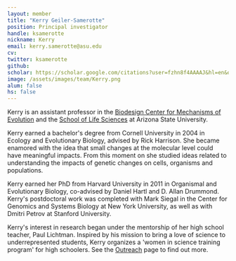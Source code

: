 ```yaml
---
layout: member
title: "Kerry Geiler-Samerotte"
position: Principal investigator
handle: ksamerotte
nickname: Kerry
email: kerry.samerotte@asu.edu
cv: 
twitter: ksamerotte
github: 
scholar: https://scholar.google.com/citations?user=fzhn8f4AAAAJ&hl=en&oi=ao
image: /assets/images/team/Kerry.png
alum: false
hs: false
---
```

Kerry is an assistant professor in the [Biodesign Center for Mechanisms of Evolution](https://biodesign.asu.edu/research/centers/mechanisms-evolution) and the [School of Life Sciences](https://sols.asu.edu) at Arizona State University. 

Kerry earned a bachelor's degree from Cornell University in 2004 in Ecology and Evolutionary Biology, advised by Rick Harrison. She became enamored with the idea that small changes at the molecular level could have meaningful impacts. From this moment on she studied ideas related to understanding the impacts of genetic changes on cells, organisms and populations.

Kerry earned her PhD from Harvard University in 2011 in Organismal and Evolutionary Biology, co-advised by Daniel Hartl and D. Allan Drummond. Kerry's postdoctoral work was completed with Mark Siegal in the Center for Genomics and Systems Biology at New York University, as well as with Dmitri Petrov at Stanford University. 

Kerry's interest in research began under the mentorship of her high school teacher, Paul Lichtman. Inspired by his mission to bring a love of science to underrepresented students, Kerry organizes a 'women in science training program' for high schoolers. See the [Outreach](https://kgslab.org/outreach) page to find out more.